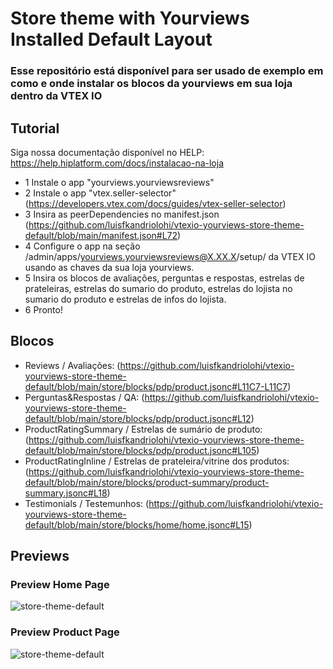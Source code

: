 # Store theme with Yourviews Installed Default Layout

### Esse repositório está disponível para ser usado de exemplo em como e onde instalar os blocos da yourviews em sua loja dentro da VTEX IO

## Tutorial
Siga nossa documentação disponível no HELP: https://help.hiplatform.com/docs/instalacao-na-loja

- 1 Instale o app "yourviews.yourviewsreviews"
- 2 Instale o app "vtex.seller-selector" (https://developers.vtex.com/docs/guides/vtex-seller-selector)
- 3 Insira as peerDependencies no manifest.json (https://github.com/luisfkandriolohi/vtexio-yourviews-store-theme-default/blob/main/manifest.json#L72)
- 4 Configure o app na seção /admin/apps/yourviews.yourviewsreviews@X.XX.X/setup/ da VTEX IO usando as chaves da sua loja yourviews.
- 5 Insira os blocos de avaliações, perguntas e respostas, estrelas de prateleiras, 
estrelas do sumario do produto, estrelas do lojista no sumario do produto e estrelas de infos do lojista.
- 6 Pronto!

## Blocos

- Reviews / Avaliações: (https://github.com/luisfkandriolohi/vtexio-yourviews-store-theme-default/blob/main/store/blocks/pdp/product.jsonc#L11C7-L11C7)
- Perguntas&Respostas / QA: (https://github.com/luisfkandriolohi/vtexio-yourviews-store-theme-default/blob/main/store/blocks/pdp/product.jsonc#L12)
- ProductRatingSummary / Estrelas de sumário de produto: (https://github.com/luisfkandriolohi/vtexio-yourviews-store-theme-default/blob/main/store/blocks/pdp/product.jsonc#L105)
- ProductRatingInline / Estrelas de prateleira/vitrine dos produtos: (https://github.com/luisfkandriolohi/vtexio-yourviews-store-theme-default/blob/main/store/blocks/product-summary/product-summary.jsonc#L18)
- Testimonials / Testemunhos: (https://github.com/luisfkandriolohi/vtexio-yourviews-store-theme-default/blob/main/store/blocks/home/home.jsonc#L15)

## Previews

### Preview Home Page
![store-theme-default](https://github.com/luisfkandriolohi/vtexio-yourviews-store-theme-default/assets/97966769/c7fb76ae-3fe8-427d-8ef1-02376502bd1c)

### Preview Product Page
![store-theme-default](https://github.com/luisfkandriolohi/vtexio-yourviews-store-theme-default/assets/97966769/8e15739d-5801-4996-acfb-6d3eafe1bffc)

